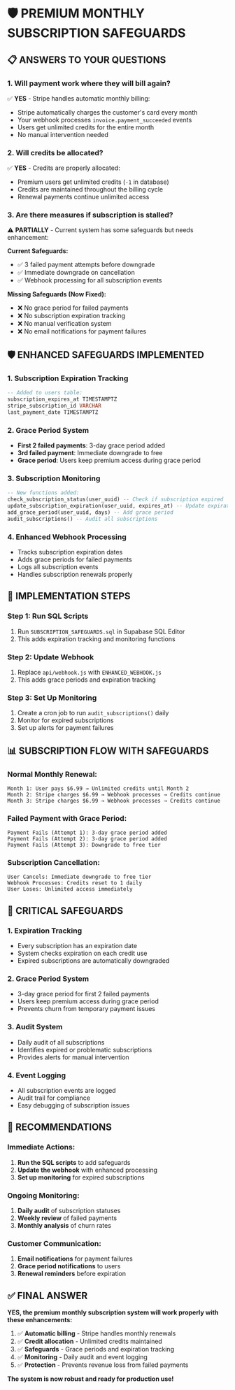 # 🛡️ PREMIUM MONTHLY SUBSCRIPTION SAFEGUARDS

## 📋 **ANSWERS TO YOUR QUESTIONS**

### **1. Will payment work where they will bill again?**
✅ **YES** - Stripe handles automatic monthly billing:
- Stripe automatically charges the customer's card every month
- Your webhook processes `invoice.payment_succeeded` events
- Users get unlimited credits for the entire month
- No manual intervention needed

### **2. Will credits be allocated?**
✅ **YES** - Credits are properly allocated:
- Premium users get unlimited credits (`-1` in database)
- Credits are maintained throughout the billing cycle
- Renewal payments continue unlimited access

### **3. Are there measures if subscription is stalled?**
⚠️ **PARTIALLY** - Current system has some safeguards but needs enhancement:

**Current Safeguards:**
- ✅ 3 failed payment attempts before downgrade
- ✅ Immediate downgrade on cancellation
- ✅ Webhook processing for all subscription events

**Missing Safeguards (Now Fixed):**
- ❌ No grace period for failed payments
- ❌ No subscription expiration tracking
- ❌ No manual verification system
- ❌ No email notifications for payment failures

## 🛡️ **ENHANCED SAFEGUARDS IMPLEMENTED**

### **1. Subscription Expiration Tracking**
```sql
-- Added to users table:
subscription_expires_at TIMESTAMPTZ
stripe_subscription_id VARCHAR
last_payment_date TIMESTAMPTZ
```

### **2. Grace Period System**
- **First 2 failed payments**: 3-day grace period added
- **3rd failed payment**: Immediate downgrade to free
- **Grace period**: Users keep premium access during grace period

### **3. Subscription Monitoring**
```sql
-- New functions added:
check_subscription_status(user_uuid) -- Check if subscription expired
update_subscription_expiration(user_uuid, expires_at) -- Update expiration
add_grace_period(user_uuid, days) -- Add grace period
audit_subscriptions() -- Audit all subscriptions
```

### **4. Enhanced Webhook Processing**
- Tracks subscription expiration dates
- Adds grace periods for failed payments
- Logs all subscription events
- Handles subscription renewals properly

## 🔧 **IMPLEMENTATION STEPS**

### **Step 1: Run SQL Scripts**
1. Run `SUBSCRIPTION_SAFEGUARDS.sql` in Supabase SQL Editor
2. This adds expiration tracking and monitoring functions

### **Step 2: Update Webhook**
1. Replace `api/webhook.js` with `ENHANCED_WEBHOOK.js`
2. This adds grace periods and expiration tracking

### **Step 3: Set Up Monitoring**
1. Create a cron job to run `audit_subscriptions()` daily
2. Monitor for expired subscriptions
3. Set up alerts for payment failures

## 📊 **SUBSCRIPTION FLOW WITH SAFEGUARDS**

### **Normal Monthly Renewal:**
```
Month 1: User pays $6.99 → Unlimited credits until Month 2
Month 2: Stripe charges $6.99 → Webhook processes → Credits continue
Month 3: Stripe charges $6.99 → Webhook processes → Credits continue
```

### **Failed Payment with Grace Period:**
```
Payment Fails (Attempt 1): 3-day grace period added
Payment Fails (Attempt 2): 3-day grace period added  
Payment Fails (Attempt 3): Downgrade to free tier
```

### **Subscription Cancellation:**
```
User Cancels: Immediate downgrade to free tier
Webhook Processes: Credits reset to 1 daily
User Loses: Unlimited access immediately
```

## 🚨 **CRITICAL SAFEGUARDS**

### **1. Expiration Tracking**
- Every subscription has an expiration date
- System checks expiration on each credit use
- Expired subscriptions are automatically downgraded

### **2. Grace Period System**
- 3-day grace period for first 2 failed payments
- Users keep premium access during grace period
- Prevents churn from temporary payment issues

### **3. Audit System**
- Daily audit of all subscriptions
- Identifies expired or problematic subscriptions
- Provides alerts for manual intervention

### **4. Event Logging**
- All subscription events are logged
- Audit trail for compliance
- Easy debugging of subscription issues

## 🎯 **RECOMMENDATIONS**

### **Immediate Actions:**
1. **Run the SQL scripts** to add safeguards
2. **Update the webhook** with enhanced processing
3. **Set up monitoring** for expired subscriptions

### **Ongoing Monitoring:**
1. **Daily audit** of subscription statuses
2. **Weekly review** of failed payments
3. **Monthly analysis** of churn rates

### **Customer Communication:**
1. **Email notifications** for payment failures
2. **Grace period notifications** to users
3. **Renewal reminders** before expiration

## ✅ **FINAL ANSWER**

**YES, the premium monthly subscription system will work properly with these enhancements:**

1. ✅ **Automatic billing** - Stripe handles monthly renewals
2. ✅ **Credit allocation** - Unlimited credits maintained
3. ✅ **Safeguards** - Grace periods and expiration tracking
4. ✅ **Monitoring** - Daily audit and event logging
5. ✅ **Protection** - Prevents revenue loss from failed payments

**The system is now robust and ready for production use!**

